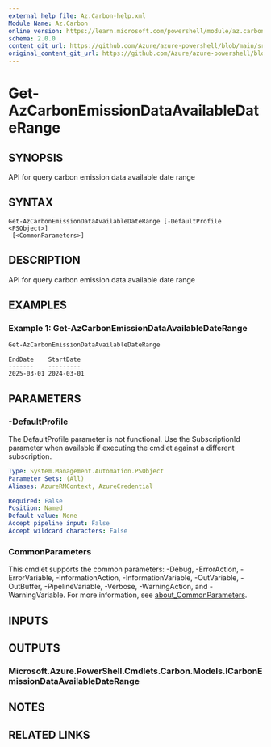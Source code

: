 ```yaml
---
external help file: Az.Carbon-help.xml
Module Name: Az.Carbon
online version: https://learn.microsoft.com/powershell/module/az.carbon/get-azcarbonemissiondataavailabledaterange
schema: 2.0.0
content_git_url: https://github.com/Azure/azure-powershell/blob/main/src/Carbon/Carbon/help/Get-AzCarbonEmissionDataAvailableDateRange.md
original_content_git_url: https://github.com/Azure/azure-powershell/blob/main/src/Carbon/Carbon/help/Get-AzCarbonEmissionDataAvailableDateRange.md
---
```


# Get-AzCarbonEmissionDataAvailableDateRange

## SYNOPSIS
API for query carbon emission data available date range

## SYNTAX

```
Get-AzCarbonEmissionDataAvailableDateRange [-DefaultProfile <PSObject>]
 [<CommonParameters>]
```

## DESCRIPTION
API for query carbon emission data available date range

## EXAMPLES

### Example 1: Get-AzCarbonEmissionDataAvailableDateRange
```powershell
Get-AzCarbonEmissionDataAvailableDateRange
```

```output
EndDate    StartDate
-------    ---------
2025-03-01 2024-03-01
```

## PARAMETERS

### -DefaultProfile
The DefaultProfile parameter is not functional.
Use the SubscriptionId parameter when available if executing the cmdlet against a different subscription.

```yaml
Type: System.Management.Automation.PSObject
Parameter Sets: (All)
Aliases: AzureRMContext, AzureCredential

Required: False
Position: Named
Default value: None
Accept pipeline input: False
Accept wildcard characters: False
```

### CommonParameters
This cmdlet supports the common parameters: -Debug, -ErrorAction, -ErrorVariable, -InformationAction, -InformationVariable, -OutVariable, -OutBuffer, -PipelineVariable, -Verbose, -WarningAction, and -WarningVariable. For more information, see [about_CommonParameters](http://go.microsoft.com/fwlink/?LinkID=113216).

## INPUTS

## OUTPUTS

### Microsoft.Azure.PowerShell.Cmdlets.Carbon.Models.ICarbonEmissionDataAvailableDateRange

## NOTES

## RELATED LINKS
